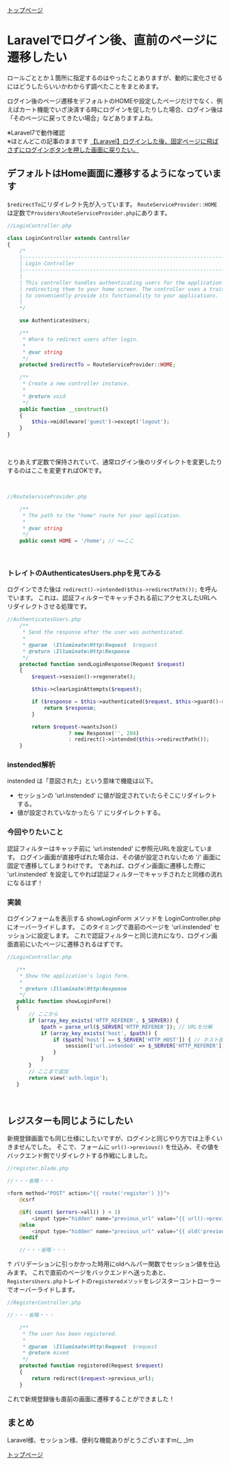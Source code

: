 [トップページ](../index.md)  

# Laravelでログイン後、直前のページに遷移したい

ロールごととか１箇所に指定するのはやったことありますが、動的に変化させるにはどうしたらいいかわからず調べたことをまとめます。

ログイン後のページ遷移をデフォルトのHOMEや設定したページだけでなく、例えばカート機能でいざ決済する時にログインを促したりした場合、ログイン後は「そのページに戻ってきたい場合」などありますよね。

※Laravel7で動作確認  
※ほとんどこの記事のままです
[【Laravel】ログインした後、固定ページに飛ばさずにログインボタンを押した画面に戻りたい。](https://qiita.com/nekyo/items/f179875a8bcfba671785)

## デフォルトはHome画面に遷移するようになっています

`$redirectTo`にリダイレクト先が入っています。
`RouteServiceProvider::HOME`は定数で`Providers\RouteServiceProvider.php`にあります。

```php
//LoginController.php

class LoginController extends Controller
{
    /*
    |--------------------------------------------------------------------------
    | Login Controller
    |--------------------------------------------------------------------------
    |
    | This controller handles authenticating users for the application and
    | redirecting them to your home screen. The controller uses a trait
    | to conveniently provide its functionality to your applications.
    |
    */

    use AuthenticatesUsers;

    /**
     * Where to redirect users after login.
     *
     * @var string
     */
    protected $redirectTo = RouteServiceProvider::HOME;

    /**
     * Create a new controller instance.
     *
     * @return void
     */
    public function __construct()
    {
        $this->middleware('guest')->except('logout');
    }
}
```

<br>

とりあえず定数で保持されていて、通常ログイン後のリダイレクトを変更したりするのはここを変更すればOKです。

<br>

```php
//RouteServiceProvider.php

    /**
     * The path to the "home" route for your application.
     *
     * @var string
     */
    public const HOME = '/home'; // <=ここ
```

<br>

### トレイトのAuthenticatesUsers.phpを見てみる

ログインできた後は `redirect()->intended($this->redirectPath());` を呼んでいます。
これは、認証フィルターでキャッチされる前にアクセスしたURLへリダイレクトさせる処理です。

```php
//AuthenticatesUsers.php
    /**
     * Send the response after the user was authenticated.
     *
     * @param  \Illuminate\Http\Request  $request
     * @return \Illuminate\Http\Response
     */
    protected function sendLoginResponse(Request $request)
    {
        $request->session()->regenerate();

        $this->clearLoginAttempts($request);

        if ($response = $this->authenticated($request, $this->guard()->user())) {
            return $response;
        }

        return $request->wantsJson()
                    ? new Response('', 204)
                    : redirect()->intended($this->redirectPath());
    }
```

### instended解析

instended は「意図された」という意味で機能は以下。

- セッションの 'url.instended' に値が設定されていたらそこにリダイレクトする。
- 値が設定されていなかったら '/' にリダイレクトする。

### 今回やりたいこと

認証フィルターはキャッチ前に 'url.instended' に参照元URLを設定しています。
ログイン画面が直接呼ばれた場合は、その値が設定されないため '/' 画面に固定で遷移してしまうわけです。
であれば、ログイン画面に遷移した際に 'url.instended' を設定してやれば認証フィルターでキャッチされたと同様の流れになるはず！

### 実装

ログインフォームを表示する showLoginForm メソッドを LoginController.phpにオーバーライドします。
このタイミングで直前のページを 'url.instended' セッションに設定します。
これで認証フィルターと同じ流れになり、ログイン画面直前にいたページに遷移されるはずです。

 ```php
//LoginController.php

    /**
     * Show the application's login form.
     *
     * @return \Illuminate\Http\Response
     */
    public function showLoginForm()
    {
        // ここから
        if (array_key_exists('HTTP_REFERER', $_SERVER)) {
            $path = parse_url($_SERVER['HTTP_REFERER']); // URLを分解
            if (array_key_exists('host', $path)) {
                if ($path['host'] == $_SERVER['HTTP_HOST']) { // ホスト部分が自ホストと同じ
                    session(['url.intended' => $_SERVER['HTTP_REFERER']]);
                }
            }
        }
        // ここまで追加
        return view('auth.login');
    }

 ```

<br>

## レジスターも同じようにしたい

新規登録画面でも同じ仕様にしたいですが、ログインと同じやり方では上手くいきませんでした。
そこで、フォームに `url()->previous()` を仕込み、その値をバックエンド側でリダイレクトする作戦にしました。

```php
//register.blade.php

//・・・省略・・・

<form method="POST" action="{{ route('register') }}">
    @csrf

    @if( count( $errors->all() ) < 1)
        <input type="hidden" name="previous_url" value="{{ url()->previous() }}">
    @else
        <input type="hidden" name="previous_url" value="{{ old('previous_url') }}">
    @endif

    //・・・省略・・・

```

↑
バリデーションに引っかかった時用にoldヘルパー関数でセッション値を仕込みます。
これで直前のページをバックエンドへ送ったあと、`RegistersUsers.php`トレイトの`registeredメソッド`をレジスターコントローラーでオーバーライドします。

```php
//RegisterController.php

//・・・省略・・・

    /**
     * The user has been registered.
     *
     * @param  \Illuminate\Http\Request  $request
     * @return mixed
     */
    protected function registered(Request $request)
    {
        return redirect($request->previous_url);
    }

```

これで新規登録後も直前の画面に遷移することができました！

## まとめ

Laravel様、セッション様、便利な機能ありがとうございますm(_ _)m

[トップページ](../index.md)  
